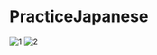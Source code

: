 # PracticeJapanese
![1](https://user-images.githubusercontent.com/70888275/203085883-6d77975f-65b6-4609-b21c-903bc523cc8e.PNG)
![2](https://user-images.githubusercontent.com/70888275/203085885-cb9dd386-7583-4f73-a650-097360298452.PNG)
